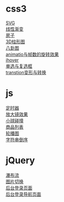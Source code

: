 ﻿# css3
[SVG](https://wshhong.github.io/css3/svg.html)<br/>
[线性渐变](https://wshhong.github.io/css3/开关切换.html)<br/>
[房子](https://wshhong.github.io/css3/css3房子.html)<br/>
[3D柱形图](https://wshhong.github.io/css3/3D柱形图.html)<br/>
[八卦图](https://wshhong.github.io/css3/八卦图.html)<br/>
[animatio与帧数的旋转效果](https://wshhong.github.io/css3/animatio与帧数的旋转效果.html)<br/>
[ihover](https://wshhong.github.io/css3/ihover.html)<br/>
[单选与复选框](https://wshhong.github.io/css3/单选与复选框.html)<br/>
[transtion变形与转换](https://wshhong.github.io/css3/transtion变形与转换.html)<br/>
# js
[定时器](https://wshhong.github.io/js/定时器.html)<br/>
[放大镜效果](https://wshhong.github.io/js/放大镜效果.html)<br/>
[小球碰撞](https://wshhong.github.io/js/面向对象小球碰撞.html)<br/>
[商品列表](https://wshhong.github.io/js/商品列表.html)<br/>
[轮播图](https://wshhong.github.io/js/轮播图.html)<br/>
[字符串倒序](https://wshhong.github.io/js/字符串倒序.html)<br/>

# jQuery
[瀑布流](https://wshhong.github.io/瀑布流/jqueryajax.html)<br/>
[图片切换](https://wshhong.github.io/jQuery/图片切换.html)<br/>
[后台登录页面](https://wshhong.github.io/后台登录/index.html)<br/>
[后台登录导航页面](https://wshhong.github.io/后台登录/后台导航.html)<br/>
